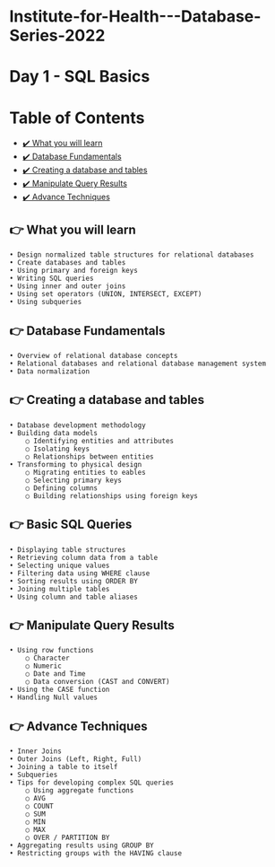 # Institute-for-Health---Database-Series-2022
# Day 1 - SQL Basics

# Table of Contents
- [✔️ What you will learn](#ifh-introduction)
- [✔️ Database Fundamentals](#database-fundamentals)
- [✔️ Creating a database and tables](#creating-a-Database)
- [✔️ Manipulate Query Results](#manipulate-query-results)
- [✔️ Advance Techniques](#advance-techniques)

## 👉 What you will learn <a name="what-you-will-learn"></a>
	• Design normalized table structures for relational databases
	• Create databases and tables
	• Using primary and foreign keys
	• Writing SQL queries
	• Using inner and outer joins
	• Using set operators (UNION, INTERSECT, EXCEPT)
	• Using subqueries

## 👉 Database Fundamentals <a name="database-fundamentals"></a>
	• Overview of relational database concepts
	• Relational databases and relational database management system
	• Data normalization

## 👉 Creating a database and tables <a name="creating-a-Database"></a>
	• Database development methodology
	• Building data models 
		○ Identifying entities and attributes
		○ Isolating keys
		○ Relationships between entities
	• Transforming to physical design
		○ Migrating entities to eables
		○ Selecting primary keys
		○ Defining columns
		○ Building relationships using foreign keys

## 👉 Basic SQL Queries  <a name="basic-sql-queries"></a>
	• Displaying table structures
	• Retrieving column data from a table
	• Selecting unique values
	• Filtering data using WHERE clause
	• Sorting results using ORDER BY
	• Joining multiple tables
	• Using column and table aliases
  
## 👉 Manipulate Query Results <a name="manipulate-query-results"></a>
	• Using row functions
		○ Character 
		○ Numeric
		○ Date and Time
		○ Data conversion (CAST and CONVERT) 
	• Using the CASE function
	• Handling Null values
 
## 👉 Advance Techniques  <a name="advance-techniques"></a>
	• Inner Joins
	• Outer Joins (Left, Right, Full)
	• Joining a table to itself
	• Subqueries
	• Tips for developing complex SQL queries
		○ Using aggregate functions 
		○ AVG
		○ COUNT
		○ SUM
		○ MIN
		○ MAX 
		○ OVER / PARTITION BY 
	• Aggregating results using GROUP BY
	• Restricting groups with the HAVING clause
